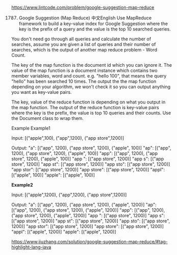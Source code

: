https://www.lintcode.com/problem/google-suggestion-map-reduce

1787. Google Suggestion (Map Reduce)
中文English
Use MapReduce framework to build a key-value index for Google Suggestion where the key is the prefix of a query and the value is the top 10 searched queries.

You don't need go through all queries and calculate the number of searches, assume you are given a list of queries and their number of searches, which is the output of another map reduce problem - Word Count.

The key of the map function is the document id which you can ignore it. The value of the map function is a document instance which contains two member variables, word and count. e.g. "hello 100", that means the query "hello" has been searched 10 times. The output the the map function depending on your algorithm, we won't check it so you can output anything you want as key-value pairs.

The key, value of the reduce function is depending on what you output in the map function. The output of the reduce function is key-value pairs where the key is the prefix, the value is top 10 queries and their counts. Use the Document class to wrap them.

Example
Example1

Input:
[("apple",100), ("app",1200), ("app store",1200)]

Output: 
"a": [("app", 1200), ("app store", 1200), ("apple", 100)]
"ap": [("app", 1200), ("app store", 1200), ("apple", 100)]
"app": [("app", 1200), ("app store", 1200), ("apple", 100)]
"app ": [("app store", 1200)]
"app s": [("app store", 1200)]
"app st": [("app store", 1200)]
"app sto": [("app store", 1200)]
"app stor": [("app store", 1200)]
"app store": [("app store", 1200)]
"appl": [("apple", 100)]
"apple": [("apple", 100)]

**Example2**

Input:
[("apple",1200), ("app",1200), ("app store",1200)]

Output: 
"a": [("app", 1200), ("app store", 1200), ("apple", 1200)]
"ap": [("app", 1200), ("app store", 1200), ("apple", 1200)]
"app": [("app", 1200), ("app store", 1200), ("apple", 1200)]
"app ": [("app store", 1200)]
"app s": [("app store", 1200)]
"app st": [("app store", 1200)]
"app sto": [("app store", 1200)]
"app stor": [("app store", 1200)]
"app store": [("app store", 1200)]
"appl": [("apple", 1200)]
"apple": [("apple", 1200)]


https://www.jiuzhang.com/solution/google-suggestion-map-reduce/#tag-highlight-lang-java